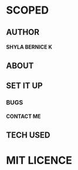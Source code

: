 # SCOPED
## AUTHOR 
#### SHYLA BERNICE K ###


## ABOUT
 ## SET IT UP 
 
 ### BUGS 
 #### CONTACT ME 
 ## TECH USED 
 
 # MIT LICENCE 
 